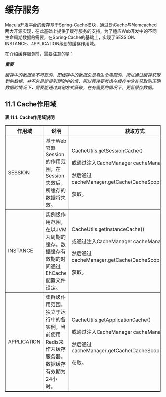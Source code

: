 # 缓存服务

Macula开发平台的缓存基于Spring-Cache模块，通过EhCache与Memcached两大开源实现，在此基础上提供了缓存服务的支持。为了适应Web开发中的不同生命周期数据的需要，在Spring-Cache的基础上，实现了SESSION、INSTANCE、APPLICATION级别的缓存作用域。

在介绍缓存服务前，需要注意的是：

***重要***

*缓存中的数据是不可靠的，即缓存中的数据总是有生命周期的，所以通过缓存获取到的数据，并不总是能得到期望中的值，所以程序要考虑在缓存中没有获取到正确数据的情况下，需要能通过其他方式获取，在有需要的情况下，更新缓存数据。*

## 11.1 Cache作用域

**表 11.1. Cache作用域说明**

<table summary="Cache作用域说明" border="1">
	<colgroup>
		<col />
		<col />
		<col />
	</colgroup>
	<thead>
		<tr>
			<th>作用域</th>
			<th>说明</th>
			<th>获取方式</th>
		</tr>
	</thead>
	<tbody>
		<tr>
			<td>SESSION</td>
			<td>基于Web容器Session的作用范围，在Session失效后，所缓存的数据将失效。</td>
			<td>
				<p>CacheUtils.getSessionCache()</p>
				<p>或通过注入CacheManager cacheManager</p>
				<p>然后通过cacheManager.getCache(CacheScope.SESSION)</p>
				<p>获取。</p>
			</td>
		</tr>
		<tr>
			<td>INSTANCE</td>
			<td>实例级作用范围，在以JVM为周期的缓存。数据缓存有效期的时间通过EhCache配置文件设定。</td>
			<td>
				<p>CacheUtils.getInstanceCache()</p>
				<p>或通过注入CacheManager cacheManager</p>
				<p>然后通过cacheManager.getCache(CacheScope.INSTANCE)</p>
				<p>获取。</p>
			</td>
		</tr>
		<tr>
			<td>APPLICATION</td>
			<td>集群级作用范围，独立于运行中的各实例，当前使用Redis来作为缓存服务器。数据缓存有效期为24小时。</td>
			<td>
				<p>CacheUtils.getApplicationCache()</p>
				<p>或通过注入CacheManager cacheManager</p>
				<p>然后通过cacheManager.getCache(CacheScope.APPLICATION)</p>
				<p>获取。</p>
			</td>
		</tr>
	</tbody>
</table>



